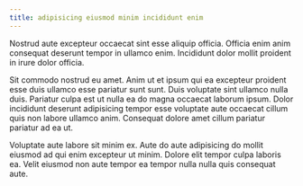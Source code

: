 ```yaml
---
title: adipisicing eiusmod minim incididunt enim
---
```


Nostrud aute excepteur occaecat sint esse aliquip officia. Officia enim anim consequat deserunt tempor in ullamco enim. Incididunt dolor mollit proident in irure dolor officia.

Sit commodo nostrud eu amet. Anim ut et ipsum qui ea excepteur proident esse duis ullamco esse pariatur sunt sunt. Duis voluptate sint ullamco nulla duis. Pariatur culpa est ut nulla ea do magna occaecat laborum ipsum. Dolor incididunt deserunt adipisicing tempor esse voluptate aute occaecat cillum quis non labore ullamco anim. Consequat dolore amet cillum pariatur pariatur ad ea ut.

Voluptate aute labore sit minim ex. Aute do aute adipisicing do mollit eiusmod ad qui enim excepteur ut minim. Dolore elit tempor culpa laboris ea. Velit eiusmod non aute tempor ea tempor nulla nulla quis consequat aute.